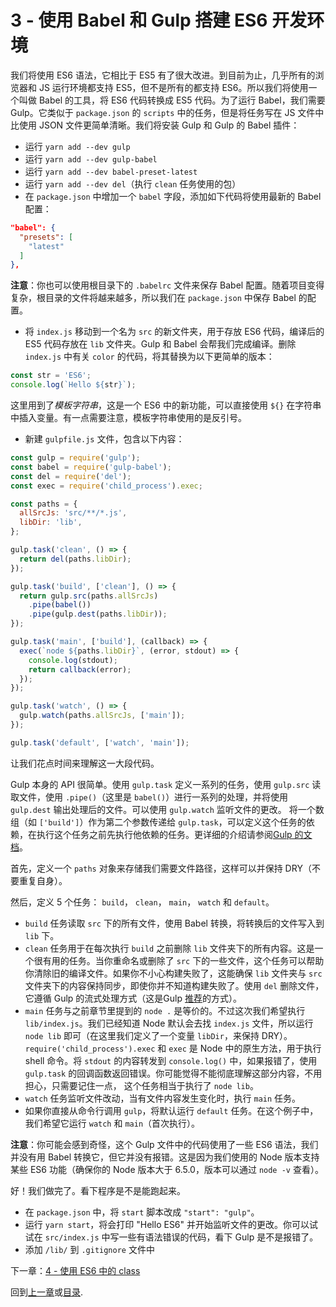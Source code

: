 # 3 - 使用 Babel 和 Gulp 搭建 ES6 开发环境

我们将使用 ES6 语法，它相比于 ES5 有了很大改进。到目前为止，几乎所有的浏览器和 JS 运行环境都支持 ES5，但不是所有的都支持 ES6。所以我们将使用一个叫做 Babel 的工具，将 ES6 代码转换成 ES5 代码。为了运行 Babel，我们需要 Gulp。它类似于 `package.json` 的 `scripts` 中的任务，但是将任务写在 JS 文件中比使用 JSON 文件更简单清晰。我们将安装 Gulp 和 Gulp 的 Babel 插件：

- 运行 `yarn add --dev gulp`
- 运行 `yarn add --dev gulp-babel`
- 运行 `yarn add --dev babel-preset-latest`
- 运行 `yarn add --dev del`（执行 `clean` 任务使用的包）
- 在 `package.json` 中增加一个 `babel` 字段，添加如下代码将使用最新的 Babel 配置：

```json
"babel": {
  "presets": [
    "latest"
  ]
},
```

**注意**：你也可以使用根目录下的 `.babelrc` 文件来保存 Babel 配置。随着项目变得复杂，根目录的文件将越来越多，所以我们在 `package.json` 中保存 Babel 的配置。

- 将 `index.js` 移动到一个名为 `src` 的新文件夹，用于存放 ES6 代码，编译后的 ES5 代码存放在 `lib` 文件夹。Gulp 和 Babel 会帮我们完成编译。删除  `index.js` 中有关 `color` 的代码，将其替换为以下更简单的版本：

```javascript
const str = 'ES6';
console.log(`Hello ${str}`);
```

这里用到了*模板字符串*，这是一个 ES6 中的新功能，可以直接使用 `${}` 在字符串中插入变量。有一点需要注意，模板字符串使用的是反引号。

- 新建 `gulpfile.js` 文件，包含以下内容：

```javascript
const gulp = require('gulp');
const babel = require('gulp-babel');
const del = require('del');
const exec = require('child_process').exec;

const paths = {
  allSrcJs: 'src/**/*.js',
  libDir: 'lib',
};

gulp.task('clean', () => {
  return del(paths.libDir);
});

gulp.task('build', ['clean'], () => {
  return gulp.src(paths.allSrcJs)
    .pipe(babel())
    .pipe(gulp.dest(paths.libDir));
});

gulp.task('main', ['build'], (callback) => {
  exec(`node ${paths.libDir}`, (error, stdout) => {
    console.log(stdout);
    return callback(error);
  });
});

gulp.task('watch', () => {
  gulp.watch(paths.allSrcJs, ['main']);
});

gulp.task('default', ['watch', 'main']);
```

让我们花点时间来理解这一大段代码。

Gulp 本身的 API 很简单。使用 `gulp.task` 定义一系列的任务，使用 `gulp.src` 读取文件，使用 `.pipe()`（这里是 `babel()`）进行一系列的处理，并将使用 `gulp.dest` 输出处理后的文件。可以使用 `gulp.watch` 监听文件的更改。 将一个数组（如 `['build']`）作为第二个参数传递给 `gulp.task`，可以定义这个任务的依赖，在执行这个任务之前先执行他依赖的任务。更详细的介绍请参阅[Gulp 的文档](https://github.com/gulpjs/gulp)。

首先，定义一个 `paths` 对象来存储我们需要文件路径，这样可以并保持 DRY（不要重复自身）。

然后，定义 5 个任务： `build`， `clean`， `main`， `watch` 和  `default`。

- `build` 任务读取 `src` 下的所有文件，使用 Babel 转换，将转换后的文件写入到 `lib` 下。
- `clean` 任务用于在每次执行 `build` 之前删除 `lib` 文件夹下的所有内容。这是一个很有用的任务。当你重命名或删除了 `src` 下的一些文件，这个任务可以帮助你清除旧的编译文件。如果你不小心构建失败了，这能确保 `lib` 文件夹与 `src` 文件夹下的内容保持同步，即使你并不知道构建失败了。使用 `del` 删除文件，它遵循 Gulp 的流式处理方式（这是Gulp [推荐](https://github.com/gulpjs/gulp/blob/master/docs/recipes/delete-files-folder.md)的方式）。
- `main` 任务与之前章节里提到的  `node .` 是等价的。不过这次我们希望执行 `lib/index.js`。我们已经知道 Node 默认会去找 `index.js` 文件，所以运行 `node lib` 即可（在这里我们定义了一个变量 `libDir`，来保持 DRY）。`require('child_process').exec` 和 `exec` 是 Node 中的原生方法，用于执行 shell 命令。将 `stdout` 的内容转发到 `console.log()` 中，如果报错了，使用 `gulp.task` 的回调函数返回错误。你可能觉得不能彻底理解这部分内容，不用担心，只需要记住一点， 这个任务相当于执行了 `node lib`。
- `watch` 任务监听文件改动，当有文件内容发生变化时，执行 `main` 任务。
- 如果你直接从命令行调用 `gulp`，将默认运行 `default` 任务。在这个例子中，我们希望它运行 `watch` 和 `main`（首次执行）。

**注意**：你可能会感到奇怪，这个 Gulp 文件中的代码使用了一些 ES6 语法，我们并没有用 Babel 转换它，但它并没有报错。这是因为我们使用的 Node 版本支持某些 ES6 功能（确保你的 Node 版本大于 6.5.0，版本可以通过 `node -v` 查看）。

好！我们做完了。看下程序是不是能跑起来。

- 在 `package.json` 中，将 `start` 脚本改成 `"start": "gulp"`。
- 运行 `yarn start`，将会打印 "Hello ES6" 并开始监听文件的更改。你可以试试在 `src/index.js` 中写一些有语法错误的代码，看下 Gulp 是不是报错了。
- 添加 `/lib/` 到 `.gitignore` 文件中


下一章：[4 - 使用 ES6 中的 class](/tutorial/4-es6-syntax-class)

回到[上一章](/tutorial/2-packages)或[目录](https://github.com/pd4d10/js-stack-from-scratch).
